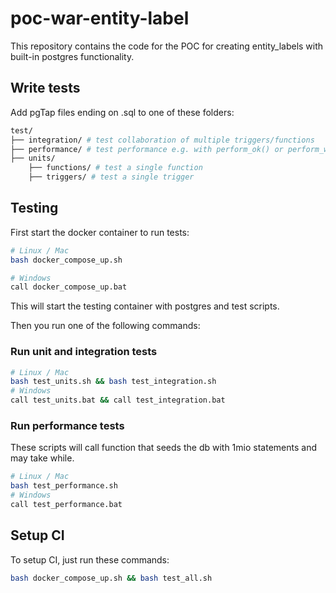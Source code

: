 # poc-war-entity-label
This repository contains the code for the POC for creating entity_labels with built-in postgres functionality.

## Write tests

Add pgTap files ending on .sql to one of these folders:

```bash
test/
├── integration/ # test collaboration of multiple triggers/functions
├── performance/ # test performance e.g. with perform_ok() or perform_within()
├── units/ 
    ├── functions/ # test a single function 
    ├── triggers/ # test a single trigger  
```


## Testing

First start the docker container to run tests:

```bash
# Linux / Mac
bash docker_compose_up.sh

# Windows
call docker_compose_up.bat
```

This will start the testing container with postgres and test scripts.

Then you run one of the following commands:


### Run unit and integration tests
```bash
# Linux / Mac
bash test_units.sh && bash test_integration.sh
# Windows
call test_units.bat && call test_integration.bat
```

### Run performance tests

These scripts will call function that seeds the db with 1mio statements and may take while.

```bash
# Linux / Mac
bash test_performance.sh
# Windows
call test_performance.bat
```


## Setup CI

To setup CI, just run these commands:

```bash
bash docker_compose_up.sh && bash test_all.sh
```